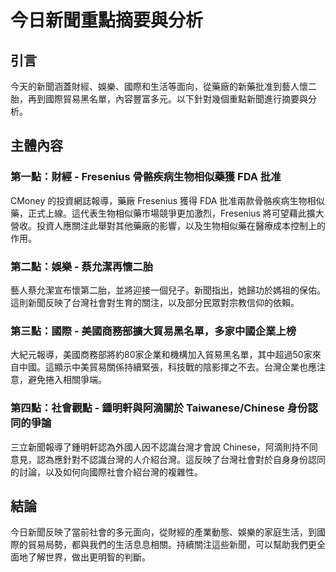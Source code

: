# 今日新聞重點摘要與分析

## 引言

今天的新聞涵蓋財經、娛樂、國際和生活等面向，從藥廠的新藥批准到藝人懷二胎，再到國際貿易黑名單，內容豐富多元。以下針對幾個重點新聞進行摘要與分析。

## 主體內容

### 第一點：財經 - Fresenius 骨骼疾病生物相似藥獲 FDA 批准

CMoney 的投資網誌報導，藥廠 Fresenius 獲得 FDA 批准兩款骨骼疾病生物相似藥，正式上線。這代表生物相似藥市場競爭更加激烈，Fresenius 將可望藉此擴大營收。投資人應關注此舉對其他藥廠的影響，以及生物相似藥在醫療成本控制上的作用。

### 第二點：娛樂 - 蔡允潔再懷二胎

藝人蔡允潔宣布懷第二胎，並將迎接一個兒子。新聞指出，她歸功於媽祖的保佑。這則新聞反映了台灣社會對生育的關注，以及部分民眾對宗教信仰的依賴。

### 第三點：國際 - 美國商務部擴大貿易黑名單，多家中國企業上榜

大紀元報導，美國商務部將約80家企業和機構加入貿易黑名單，其中超過50家來自中國。這顯示中美貿易關係持續緊張，科技戰的陰影揮之不去。台灣企業也應注意，避免捲入相關爭端。

### 第四點：社會觀點 - 鍾明軒與阿滴關於 Taiwanese/Chinese 身份認同的爭論

三立新聞報導了鍾明軒認為外國人因不認識台灣才會說 Chinese，阿滴則持不同意見，認為應針對不認識台灣的人介紹台灣。這反映了台灣社會對於自身身份認同的討論，以及如何向國際社會介紹台灣的複雜性。

## 結論

今日新聞反映了當前社會的多元面向，從財經的產業動態、娛樂的家庭生活，到國際的貿易局勢，都與我們的生活息息相關。持續關注這些新聞，可以幫助我們更全面地了解世界，做出更明智的判斷。
